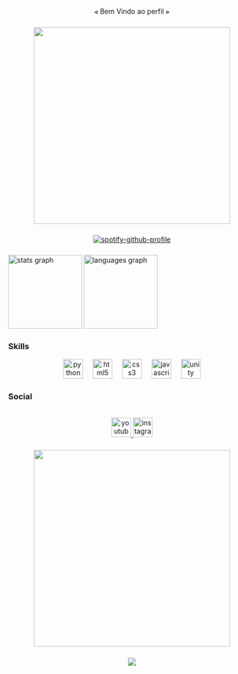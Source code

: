 <p align="center">⫷ Bem Vindo ao perfil ⫸</p>

###

<div align="center">
  <img height="400" src="https://gifdb.com/images/high/neon-car-80s-synthwave-aesthetic-hdvy2wl6de6eooyg.gif"  />
</div>

###
<div align="center">
  
[![spotify-github-profile](https://spotify-github-profile.vercel.app/api/view?uid=31jtdvvwb5lfwz3m7faioves4kmq&cover_image=true&theme=default&show_offline=false&background_color=121212&interchange=false)](https://github.com/kittinan/spotify-github-profile)
  
</div>

###

<div align="left">
  <img src="https://github-readme-stats.vercel.app/api?username=Gato-Fantasma&hide_title=false&hide_rank=false&show_icons=true&include_all_commits=true&count_private=true&disable_animations=false&theme=dracula&locale=en&hide_border=false&order=1" height="150" alt="stats graph"  />
  <img src="https://github-readme-stats.vercel.app/api/top-langs?username=Gato-Fantasma&locale=en&hide_title=false&layout=compact&card_width=320&langs_count=5&theme=synthwave&hide_border=false&order=2" height="150" alt="languages graph"  />
</div>

### Skills

<div align="center">
  <img src="https://cdn.jsdelivr.net/gh/devicons/devicon/icons/python/python-original.svg" height="40" alt="python logo"  />
  <img width="12" />
  <img src="https://cdn.jsdelivr.net/gh/devicons/devicon/icons/html5/html5-original.svg" height="40" alt="html5 logo"  />
  <img width="12" />
  <img src="https://cdn.jsdelivr.net/gh/devicons/devicon/icons/css3/css3-original.svg" height="40" alt="css3 logo"  />
  <img width="12" />
  <img src="https://cdn.jsdelivr.net/gh/devicons/devicon/icons/javascript/javascript-original.svg" height="40" alt="javascript logo"  />
  <img width="12" />
  <img src="https://cdn.jsdelivr.net/gh/devicons/devicon/icons/unity/unity-original.svg" height="40" alt="unity logo"  />
</div>

### Social

<br clear="both">

<div align="center">
  <a href="https://www.youtube.com/channel/UCWjDwFQKLBOOw1rjnFJ6BbA" target="_blank"><img src="https://img.shields.io/static/v1?message=Youtube&logo=youtube&label=&color=FF0000&logoColor=white&labelColor=&style=for-the-badge" height="40" alt="youtube logo"  />
  <a hrelf="https://instagram.com/gato_fantasma38" target="_blank"><img src="https://img.shields.io/static/v1?message=Instagram&logo=instagram&label=&color=E4405F&logoColor=white&labelColor=&style=for-the-badge" height="40" alt="instagram logo"  />
</div>

###

<div align="center">
  <img height="400" src="https://i.pinimg.com/originals/b0/b9/6c/b0b96c8289ceb8aaac94aa5c9e0e8ebf.gif"  />
</div>

###

<div align="center">
  <img src="https://profile-counter.glitch.me/Gato-Fantasma/count.svg?"  />
</div>

###
